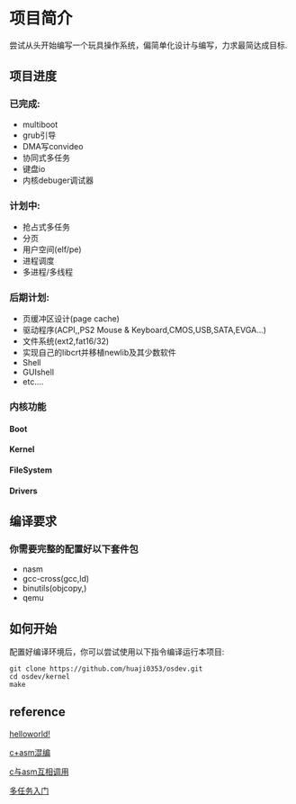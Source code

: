 # 项目简介

尝试从头开始编写一个玩具操作系统，偏简单化设计与编写，力求最简达成目标.

## 项目进度

### 已完成:
+ multiboot
+ grub引导
+ DMA写convideo
+ 协同式多任务
+ 键盘io
+ 内核debuger调试器

### 计划中:
+ 抢占式多任务
+ 分页
+ 用户空间(elf/pe)
+ 进程调度
+ 多进程/多线程

### 后期计划:
+ 页缓冲区设计(page cache)
+ 驱动程序(ACPI,,PS2 Mouse & Keyboard,CMOS,USB,SATA,EVGA...)
+ 文件系统(ext2,fat16/32)
+ 实现自己的libcrt并移植newlib及其少数软件
+ Shell
+ GUIshell
+ etc....

### 内核功能
#### Boot
#### Kernel
#### FileSystem 
#### Drivers

## 编译要求

### 你需要完整的配置好以下套件包
+ nasm
+ gcc-cross(gcc,ld)
+ binutils(objcopy,)
+ qemu

## 如何开始

配置好编译环境后，你可以尝试使用以下指令编译运行本项目:

	git clone https://github.com/huaji0353/osdev.git
	cd osdev/kernel
	make

## reference

[helloworld!](https://www.zhihu.com/question/49580321/answer/117038530 "参考链接")

[c+asm混编](http://www.cnblogs.com/helloweworld/p/4847662.html "参考链接")

[c与asm互相调用](https://www.jianshu.com/p/6d12a7689d3d "参考链接")

[多任务入门](https://www.jianshu.com/p/56a68185c1f7 "参考链接")
